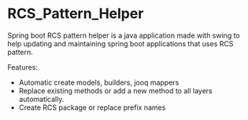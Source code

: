 # RCS_Pattern_Helper
Spring boot RCS pattern helper is a java application made with swing to help updating and maintaining spring boot applications that uses RCS pattern.

Features:
- Automatic create models, builders, jooq mappers
- Replace existing methods or add a new method to all layers automatically.
- Create RCS package or replace prefix names
